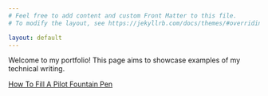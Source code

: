 ```yaml
---
# Feel free to add content and custom Front Matter to this file.
# To modify the layout, see https://jekyllrb.com/docs/themes/#overriding-theme-defaults

layout: default
---
```


Welcome to my portfolio!  This page aims to showcase examples of my technical writing.

[How To Fill A Pilot Fountain Pen](_posts/2023-07-13-pilot-pen.markdown)